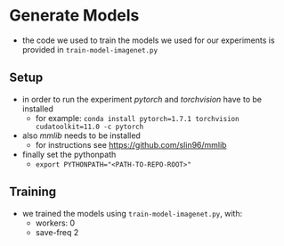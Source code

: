 # Generate Models

- the code we used to train the models we used for our experiments is provided in `train-model-imagenet.py` 

## Setup

- in order to run the experiment *pytorch* and *torchvision* have to be installed
    - for example: `conda install pytorch=1.7.1 torchvision cudatoolkit=11.0 -c pytorch`
- also *mmlib* needs to be installed
    - for instructions see https://github.com/slin96/mmlib
- finally set the pythonpath
    - `export PYTHONPATH="<PATH-TO-REPO-ROOT>"`

## Training

- we trained the models using `train-model-imagenet.py`, with:
    - workers: 0
    - save-freq 2